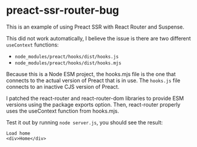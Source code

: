 # preact-ssr-router-bug

This is an example of using Preact SSR with React Router and Suspense.

This did not work automatically, I believe the issue is there are two different
`useContext` functions:

- `node_modules/preact/hooks/dist/hooks.js`
- `node_modules/preact/hooks/dist/hooks.mjs`

Because this is a Node ESM project, the hooks.mjs file is the one that connects to the
actual version of Preact that is in use. The `hooks.js` file connects to an inactive
CJS version of Preact.

I patched the react-router and react-router-dom libraries to provide ESM versions using
the package exports option. Then, react-router properly uses the useContext function from hooks.mjs.

Test it out by running `node server.js`, you should see the result:

```
Load home
<div>Home</div>
```
